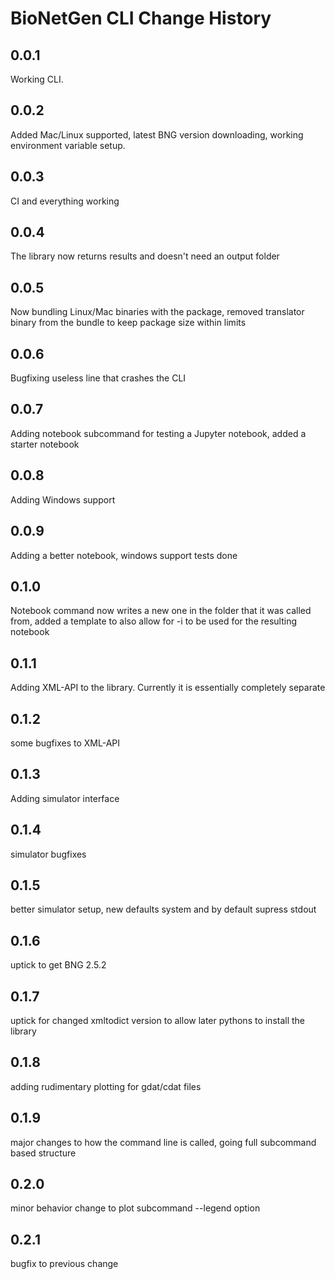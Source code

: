 # BioNetGen CLI Change History

## 0.0.1
Working CLI.

## 0.0.2 
Added Mac/Linux supported, latest BNG version downloading, working environment variable setup. 

## 0.0.3
CI and everything working

## 0.0.4
The library now returns results and doesn't need an output folder

## 0.0.5
Now bundling Linux/Mac binaries with the package, removed translator binary from the bundle to keep package size within limits

## 0.0.6
Bugfixing useless line that crashes the CLI

## 0.0.7
Adding notebook subcommand for testing a Jupyter notebook, added a starter notebook

## 0.0.8
Adding Windows support

## 0.0.9
Adding a better notebook, windows support tests done

## 0.1.0
Notebook command now writes a new one in the folder that it was called from, added a template to also allow for -i to be used for the resulting notebook

## 0.1.1
Adding XML-API to the library. Currently it is essentially completely separate

## 0.1.2
some bugfixes to XML-API

## 0.1.3
Adding simulator interface

## 0.1.4
simulator bugfixes

## 0.1.5
better simulator setup, new defaults system and by default supress stdout 

## 0.1.6
uptick to get BNG 2.5.2

## 0.1.7
uptick for changed xmltodict version to allow later pythons to install the library

## 0.1.8
adding rudimentary plotting for gdat/cdat files

## 0.1.9
major changes to how the command line is called, going full subcommand based structure

## 0.2.0
minor behavior change to plot subcommand --legend option

## 0.2.1
bugfix to previous change
